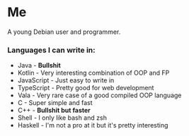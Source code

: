 # Me
A young Debian user and programmer.

### Languages I can write in:
- Java - **Bullshit**
- Kotlin - Very interesting combination of OOP and FP
- JavaScript - Just easy to write in
- TypeScript - Pretty good for web development
- Vala - Very rare case of a good compiled OOP language
- C - Super simple and fast
- C++ - **Bullshit but faster**
- Shell - I only like bash and zsh
- Haskell - I'm not a pro at it but it's pretty interesting
